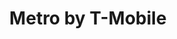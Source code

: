 ---
title: "Metro by T-Mobile"
url: /austin/metro-by-t-mobile-east-riverside-drive/
shop: mobile phone
---